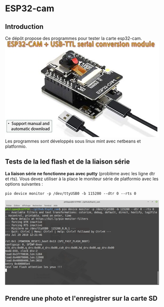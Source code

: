 ﻿# ESP32-cam

## Introduction
Ce dépôt propose des programmes pour tester la carte esp32-cam.
![ESP32-cam](/img/board_ESP32_cam.png)
Les programmes sont développés sous linux mint avec netbeans et platformio.

## Tests de la led flash et de la liaison série

**La liaison série ne fonctionne pas avec putty** (problème avec les ligne dtr et rts).
Vous devez utiliser à la place le moniteur série de platformio avec les options suivantes :
```
pio device monitor -p /dev/ttyUSB0 -b 115200 --dtr 0 --rts 0
```
![screen shot](/img/ESP32_cam_serial.png)

## Prendre une photo et l'enregistrer sur la carte SD



